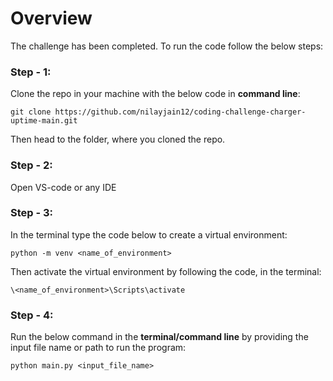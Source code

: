 # Overview

The challenge has been completed. To run the code follow the below steps:

### Step - 1:
Clone the repo in your machine with the below code in **command line**:
```
git clone https://github.com/nilayjain12/coding-challenge-charger-uptime-main.git
```
Then head to the folder, where you cloned the repo.

### Step - 2:
Open VS-code or any IDE

### Step - 3:
In the terminal type the code below to create a virtual environment:
```
python -m venv <name_of_environment>
```
Then activate the virtual environment by following the code, in the terminal:
```
\<name_of_environment>\Scripts\activate
```
### Step - 4:
Run the below command in the **terminal/command line** by providing the input file name or path to run the program:
```
python main.py <input_file_name>
```

